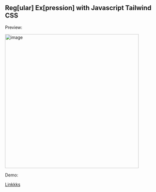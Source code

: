 ## Reg[ular] Ex[pression] with Javascript Tailwind CSS

<p>
  Preview:
</p>
<img width="441" alt="image" src="https://github.com/faman272/regular-expression/assets/116134925/ced3f3b4-6973-4883-879a-1ccb84ee1aec">

</hr>

<p>Demo:</p>
<a href="">Linkkks</a>
